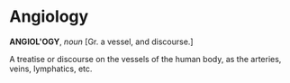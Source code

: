 # Angiology

**ANGIOL'OGY**, _noun_ \[Gr. a vessel, and discourse.\]

A treatise or discourse on the vessels of the human body, as the arteries, veins, lymphatics, etc.
